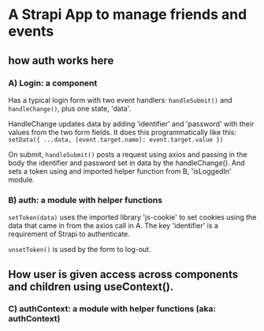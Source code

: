 # A Strapi App to manage friends and events

## how auth works here

### A) Login: a component

Has a typical login form with two event handlers: `handleSubmit()` and `handleChange()`, plus one state, 'data'.

HandleChange updates data by adding 'identifier' and 'password' with their values from the two form fields. It does this programmatically like this:
` setData({ ...data, [event.target.name]: event.target.value })`

On submit, `handleSubmit()` posts a request using axios and passing in the body the identifier and password set in data by the handleChange(). And sets a token using and imported helper function from B, 'isLoggedIn' module.

### B) auth: a module with helper functions

`setToken(data)` uses the imported library 'js-cookie' to set cookies using the data that came in from the axios call in A. The key 'identifier' is a requirement of Strapi to authenticate.

`unsetToken()` is used by the form to log-out.

## How user is given access across components and children using useContext().

### C) authContext: a module with helper functions (aka: authContext)

